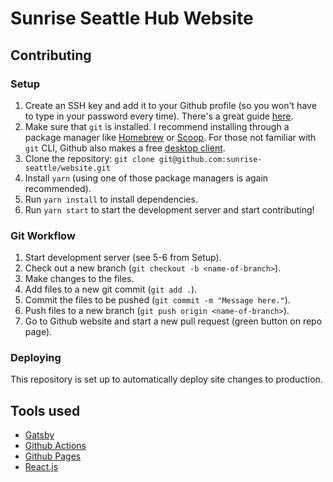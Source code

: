 # Sunrise Seattle Hub Website

## Contributing

### Setup

1. Create an SSH key and add it to your Github profile (so you won't have to type in your password every time). There's a great guide [here](https://help.github.com/en/github/authenticating-to-github/generating-a-new-ssh-key-and-adding-it-to-the-ssh-agent).
1. Make sure that `git` is installed. I recommend installing through a package manager like [Homebrew](https://brew.sh/) or [Scoop](https://scoop.sh/). For those not familiar with `git` CLI, Github also makes a free [desktop client](https://desktop.github.com/).
1. Clone the repository: `git clone git@github.com:sunrise-seattle/website.git`
1. Install `yarn` (using one of those package managers is again recommended).
1. Run `yarn install` to install dependencies.
1. Run `yarn start` to start the development server and start contributing!

### Git Workflow
1. Start development server (see 5-6 from Setup).
1. Check out a new branch (`git checkout -b <name-of-branch>`).
1. Make changes to the files.
1. Add files to a new git commit (`git add .`).
1. Commit the files to be pushed (`git commit -m "Message here."`).
1. Push files to a new branch (`git push origin <name-of-branch>`).
1. Go to Github website and start a new pull request (green button on repo page).

### Deploying

This repository is set up to automatically deploy site changes to production.

## Tools used

- [Gatsby](https://www.gatsbyjs.org/)
- [Github Actions](https://github.com/features/actions)
- [Github Pages](https://pages.github.com/)
- [React.js](https://reactjs.org/)
